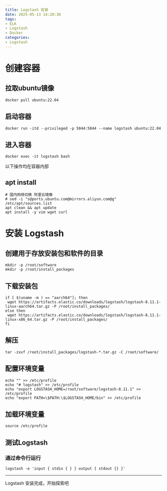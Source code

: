 ```yaml
---
title: Logstash 安装
date: 2025-05-13 14:28:30
tags:
- ELK
- Logstash
- Docker
categories:
- Logstash
---
```


# 创建容器
## 拉取ubuntu镜像
```shell
docker pull ubuntu:22.04
```

## 启动容器
```shell
docker run -itd --privileged -p 5044:5044 --name logstash ubuntu:22.04
```

## 进入容器
```shell
docker exec -it logstash bash
```
以下操作均在容器内部

## apt install
```shell
# 国内网络切换 阿里云镜像
# sed -i "s@ports.ubuntu.com@mirrors.aliyun.com@g" /etc/apt/sources.list
apt clean && apt update
apt install -y vim wget curl 
```

# 安装 Logstash
## 创建用于存放安装包和软件的目录
```shell
mkdir -p /root/software
mkdir -p /root/install_packages
```

## 下载安装包
```shell
if [ $(uname -m ) == "aarch64"]; then
 wget https://artifacts.elastic.co/downloads/logstash/logstash-8.11.1-linux-aarch64.tar.gz -P /root/install_packages/
else then
 wget https://artifacts.elastic.co/downloads/logstash/logstash-8.11.1-linux-x86_64.tar.gz -P /root/install_packages/
fi 
```

## 解压
```shell
tar -zxvf /root/install_packages/logstash-*.tar.gz -C /root/software/
```

## 配置环境变量
```shell
echo "" >> /etc/profile
echo "# logstash" >> /etc/profile
echo "export LOGSTASH_HOME=/root/software/logstash-8.11.1" >> /etc/profile
echo "export PATH=\$PATH:\$LOGSTASH_HOME/bin" >> /etc/profile
```
## 加载环境变量
```shell
source /etc/profile
```

## 测试Logstash
### 通过命令行运行
```shell
logstash -e 'input { stdin { } } output { stdout {} }'
```

---
Logstash 安装完成，开始探索吧
